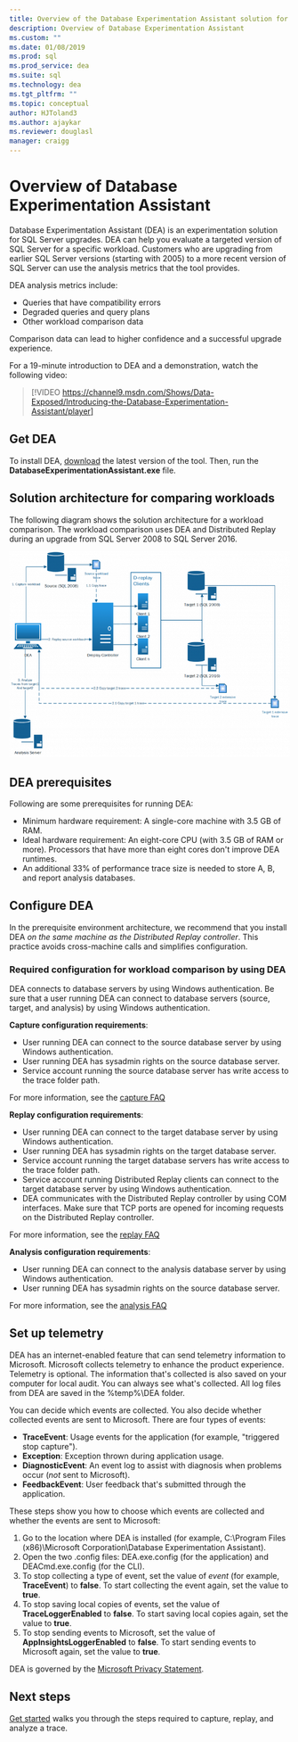 ```yaml
---
title: Overview of the Database Experimentation Assistant solution for SQL Server upgrades
description: Overview of Database Experimentation Assistant
ms.custom: ""
ms.date: 01/08/2019
ms.prod: sql
ms.prod_service: dea
ms.suite: sql
ms.technology: dea
ms.tgt_pltfrm: ""
ms.topic: conceptual
author: HJToland3
ms.author: ajaykar
ms.reviewer: douglasl
manager: craigg
---
```


# Overview of Database Experimentation Assistant

Database Experimentation Assistant (DEA) is an experimentation solution for SQL Server upgrades. DEA can help you evaluate a targeted version of SQL Server for a specific workload. Customers who are upgrading from earlier SQL Server versions (starting with 2005) to a more recent version of SQL Server can use the analysis metrics that the tool provides. 

DEA analysis metrics include:
- Queries that have compatibility errors
- Degraded queries and query plans
- Other workload comparison data

Comparison data can lead to higher confidence and a successful upgrade experience.

For a 19-minute introduction to DEA and a demonstration, watch the following video:

> [!VIDEO https://channel9.msdn.com/Shows/Data-Exposed/Introducing-the-Database-Experimentation-Assistant/player]

## Get DEA

To install DEA, [download](https://www.microsoft.com/download/details.aspx?id=54090) the latest version of the tool. Then, run the **DatabaseExperimentationAssistant.exe** file.

## Solution architecture for comparing workloads

The following diagram shows the solution architecture for a workload comparison. The workload comparison uses DEA and Distributed Replay during an upgrade from SQL Server 2008 to SQL Server 2016.

![Workload comparison solution architecture](./media/database-experimentation-assistant-overview/dea-overview-compare-solution-architecture.png)

## DEA prerequisites

Following are some prerequisites for running DEA:
- Minimum hardware requirement: A single-core machine with 3.5 GB of RAM.
- Ideal hardware requirement: An eight-core CPU (with 3.5 GB of RAM or more). Processors that have more than eight cores don't improve DEA runtimes.
- An additional 33% of performance trace size is needed to store A, B, and report analysis databases.

## Configure DEA

In the prerequisite environment architecture, we recommend that you install DEA *on the same machine as the Distributed Replay controller*. This practice avoids cross-machine calls and simplifies configuration.

### Required configuration for workload comparison by using DEA

DEA connects to database servers by using Windows authentication. Be sure that a user running DEA can connect to database servers (source, target, and analysis) by using Windows authentication.

**Capture configuration requirements**:

*   User running DEA can connect to the source database server by using Windows authentication.
*   User running DEA has sysadmin rights on the source database server.
*   Service account running the source database server has write access to the trace folder path.

For more information, see the [capture FAQ](database-experimentation-assistant-capture-trace.md#frequently-asked-questions-about-trace-capture)

**Replay configuration requirements**: 

*   User running DEA can connect to the target database server by using Windows authentication.
*   User running DEA has sysadmin rights on the target database server.
*   Service account running the target database servers has write access to the trace folder path.
*   Service account running Distributed Replay clients can connect to the target database server by using Windows authentication.
*   DEA communicates with the Distributed Replay controller by using COM interfaces. Make sure that TCP ports are opened for incoming requests on the Distributed Replay controller.

For more information, see the [replay FAQ](database-experimentation-assistant-replay-trace.md#frequently-asked-questions-about-trace-replay)

**Analysis configuration requirements**: 

*   User running DEA can connect to the analysis database server by using Windows authentication.
*   User running DEA has sysadmin rights on the source database server.

For more information, see the [analysis FAQ](database-experimentation-assistant-create-report.md#frequently-asked-questions-about-analysis-reports)

## Set up telemetry

DEA has an internet-enabled feature that can send telemetry information to Microsoft. Microsoft collects telemetry to enhance the product experience. Telemetry is optional. The information that's collected is also saved on your computer for local audit. You can always see what's collected. All log files from DEA are saved in the %temp%\\DEA folder.

You can decide which events are collected. You also decide whether collected events are sent to Microsoft. There are four types of events:

*   **TraceEvent**: Usage events for the application (for example, "triggered stop capture").
*   **Exception**: Exception thrown during application usage.
*   **DiagnosticEvent**: An event log to assist with diagnosis when problems occur (*not* sent to Microsoft).
*   **FeedbackEvent**: User feedback that's submitted through the application.

These steps show you how to choose which events are collected and whether the events are sent to Microsoft:

1.  Go to the location where DEA is installed (for example, C:\\Program Files (x86)\\Microsoft Corporation\\Database Experimentation Assistant).
2.  Open the two .config files: DEA.exe.config (for the application) and DEACmd.exe.config (for the CLI).
3.  To stop collecting a type of event, set the value of *event* (for example, **TraceEvent**) to **false**. To start collecting the event again, set the value to **true**.
4.  To stop saving local copies of events, set the value of **TraceLoggerEnabled** to **false**. To start saving local copies again, set the value to **true**.
5.  To stop sending events to Microsoft, set the value of **AppInsightsLoggerEnabled** to **false**. To start sending events to Microsoft again, set the value to **true**.

DEA is governed by the [Microsoft Privacy Statement](https://go.microsoft.com/fwlink/?LinkId=521839​).

## Next steps

[Get started](database-experimentation-assistant-get-started.md) walks you through the steps required to capture, replay, and analyze a trace.

